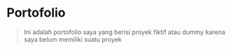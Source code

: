 # Portofolio 
> Ini adalah portofolio saya yang berisi proyek fiktif atau dummy karena saya belum memiliki suatu proyek
